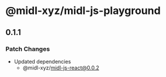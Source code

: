 # @midl-xyz/midl-js-playground

## 0.1.1

### Patch Changes

- Updated dependencies
  - @midl-xyz/midl-js-react@0.0.2
